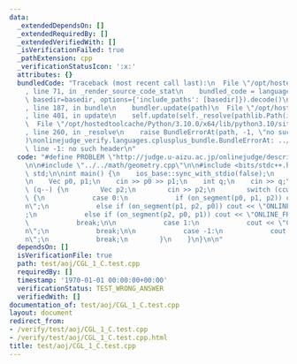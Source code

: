 ```yaml
---
data:
  _extendedDependsOn: []
  _extendedRequiredBy: []
  _extendedVerifiedWith: []
  _isVerificationFailed: true
  _pathExtension: cpp
  _verificationStatusIcon: ':x:'
  attributes: {}
  bundledCode: "Traceback (most recent call last):\n  File \"/opt/hostedtoolcache/Python/3.10.0/x64/lib/python3.10/site-packages/onlinejudge_verify/documentation/build.py\"\
    , line 71, in _render_source_code_stat\n    bundled_code = language.bundle(stat.path,\
    \ basedir=basedir, options={'include_paths': [basedir]}).decode()\n  File \"/opt/hostedtoolcache/Python/3.10.0/x64/lib/python3.10/site-packages/onlinejudge_verify/languages/cplusplus.py\"\
    , line 187, in bundle\n    bundler.update(path)\n  File \"/opt/hostedtoolcache/Python/3.10.0/x64/lib/python3.10/site-packages/onlinejudge_verify/languages/cplusplus_bundle.py\"\
    , line 401, in update\n    self.update(self._resolve(pathlib.Path(included), included_from=path))\n\
    \  File \"/opt/hostedtoolcache/Python/3.10.0/x64/lib/python3.10/site-packages/onlinejudge_verify/languages/cplusplus_bundle.py\"\
    , line 260, in _resolve\n    raise BundleErrorAt(path, -1, \"no such header\"\
    )\nonlinejudge_verify.languages.cplusplus_bundle.BundleErrorAt: ../../math/geometry.cpp:\
    \ line -1: no such header\n"
  code: "#define PROBLEM \"http://judge.u-aizu.ac.jp/onlinejudge/description.jsp?id=CGL_1_C\"\
    \n\n#include \"../../math/geometry.cpp\"\n\n#include <bits/stdc++.h>\nusing namespace\
    \ std;\n\nint main() {\n    ios_base::sync_with_stdio(false);\n    cin.tie(nullptr);\n\
    \n    Vec p0, p1;\n    cin >> p0 >> p1;\n    int q;\n    cin >> q;\n    while\
    \ (q--) {\n        Vec p2;\n        cin >> p2;\n        switch (ccw(p0, p1, p2))\
    \ {\n            case 0:\n            if (on_segment(p0, p1, p2)) cout << \"ON_SEGMENT\\\
    n\";\n            else if (on_segment(p1, p2, p0)) cout << \"ONLINE_BACK\\n\"\
    ;\n            else if (on_segment(p2, p0, p1)) cout << \"ONLINE_FRONT\\n\";\n\
    \            break;\n\n            case 1:\n            cout << \"COUNTER_CLOCKWISE\\\
    n\";\n            break;\n\n            case -1:\n            cout << \"CLOCKWISE\\\
    n\";\n            break;\n        }\n    }\n}\n\n"
  dependsOn: []
  isVerificationFile: true
  path: test/aoj/CGL_1_C.test.cpp
  requiredBy: []
  timestamp: '1970-01-01 00:00:00+00:00'
  verificationStatus: TEST_WRONG_ANSWER
  verifiedWith: []
documentation_of: test/aoj/CGL_1_C.test.cpp
layout: document
redirect_from:
- /verify/test/aoj/CGL_1_C.test.cpp
- /verify/test/aoj/CGL_1_C.test.cpp.html
title: test/aoj/CGL_1_C.test.cpp
---
```

